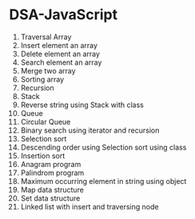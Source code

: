 # DSA-JavaScript

1. Traversal Array
2. Insert element an array
3. Delete element an array
4. Search element an array
5. Merge two array
6. Sorting array
7. Recursion
8. Stack
9. Reverse string using Stack with class
10. Queue
11. Circular Queue
12. Binary search using iterator and recursion
13. Selection sort
14. Descending order using Selection sort using class
15. Insertion sort
16. Anagram program
17. Palindrom program
18. Maximum occurring element in string using object
19. Map data structure
20. Set data structure
21. Linked list with insert and traversing node
